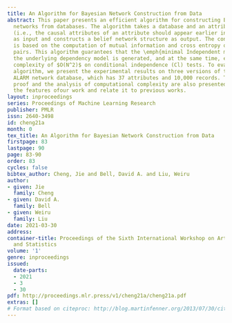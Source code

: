 ```yaml
---
title: An Algorithm for Bayesian Network Construction from Data
abstract: This paper presents an efficient algorithm for constructing Bayesian belief
  networks from databases. The algorithm takes a database and an attributes ordering
  (i.e., the causal attributes of an attribute should appear earlier in the order)
  as input and constructs a belief network structure as output. The construction process
  is based on the computation of mutual information and cross entropy of attribute
  pairs. This algorithm guarantees that the \emph{minimal Independent map} [1] of
  the underlying dependency model is generated, and at the same time, enjoys the time
  complexity of $O(N^2)$ on conditional independence (Cl) tests. To evaluate this
  algorithm, we present the experimental results on three versions of the well-known
  ALARM network database, which has 37 attributes and 10,000 records. The correctness
  proof and the analysis of computational complexity are also presented. We also discuss
  the features ofour work and relate it to previous works.
layout: inproceedings
series: Proceedings of Machine Learning Research
publisher: PMLR
issn: 2640-3498
id: cheng21a
month: 0
tex_title: An Algorithm for Bayesian Network Construction from Data
firstpage: 83
lastpage: 90
page: 83-90
order: 83
cycles: false
bibtex_author: Cheng, Jie and Bell, David A. and Liu, Weiru
author:
- given: Jie
  family: Cheng
- given: David A.
  family: Bell
- given: Weiru
  family: Liu
date: 2021-03-30
address:
container-title: Proceedings of the Sixth International Workshop on Artificial Intelligence
  and Statistics
volume: '1'
genre: inproceedings
issued:
  date-parts:
  - 2021
  - 3
  - 30
pdf: http://proceedings.mlr.press/v1/cheng21a/cheng21a.pdf
extras: []
# Format based on citeproc: http://blog.martinfenner.org/2013/07/30/citeproc-yaml-for-bibliographies/
---
```

